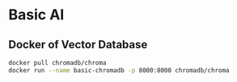 # Basic AI

## Docker of Vector Database

```bash
docker pull chromadb/chroma
docker run --name basic-chromadb -p 8000:8000 chromadb/chroma
```
